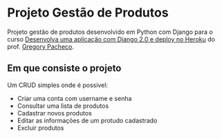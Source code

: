 # Projeto Gestão de Produtos

Projeto gestão de produtos desenvolvido em Python com Django para o curso [Desenvolva uma aplicação com Django 2.0 e deploy no Heroku](https://www.udemy.com/django-20-heroku/) do prof. [Gregory Pacheco](https://www.udemy.com/user/gpzimpacheco/).

## Em que consiste o projeto 

Um CRUD simples onde é possivel:

* Criar uma conta com username e senha
* Consultar uma lista de produtos
* Cadastrar novos produtos
* Editar as informações de um protudo cadastrado
* Excluir produtos